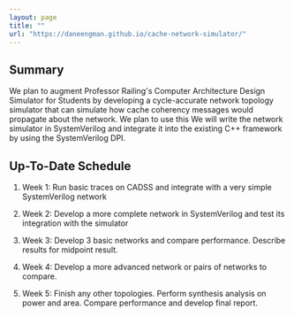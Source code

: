 ```yaml
---
layout: page
title: ""
url: "https://daneengman.github.io/cache-network-simulator/"
---
```




## Summary

We plan to augment Professor Railing's Computer Architecture Design
Simulator for Students by developing a cycle-accurate network topology
simulator that can simulate how cache coherency messages would propagate
about the network. We plan to use this We will write the network
simulator in SystemVerilog and integrate it into the existing C++
framework by using the SystemVerilog DPI.

## Up-To-Date Schedule

1.  Week 1: Run basic traces on CADSS and integrate with a very simple
    SystemVerilog network

2.  Week 2: Develop a more complete network in SystemVerilog and test
    its integration with the simulator

3.  Week 3: Develop 3 basic networks and compare performance. Describe
    results for midpoint result.

4.  Week 4: Develop a more advanced network or pairs of networks to
    compare.

5.  Week 5: Finish any other topologies. Perform synthesis analysis on
    power and area. Compare performance and develop final report.
